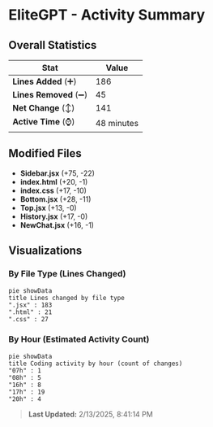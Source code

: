 # EliteGPT - Activity Summary 

## Overall Statistics

| Stat                   | Value                                                             |
| ---------------------- | ----------------------------------------------------------------- |
| **Lines Added** (➕)   | 186                                          |
| **Lines Removed** (➖) | 45                                        |
| **Net Change** (↕)    | 141                |
| **Active Time** (⌚)   | 48 minutes |


## Modified Files
- **Sidebar.jsx** (+75, -22)
- **index.html** (+20, -1)
- **index.css** (+17, -10)
- **Bottom.jsx** (+28, -11)
- **Top.jsx** (+13, -0)
- **History.jsx** (+17, -0)
- **NewChat.jsx** (+16, -1)

## Visualizations

### By File Type (Lines Changed)

```mermaid
pie showData
title Lines changed by file type
".jsx" : 183
".html" : 21
".css" : 27
```

### By Hour (Estimated Activity Count)

```mermaid
pie showData
title Coding activity by hour (count of changes)
"07h" : 1
"08h" : 5
"16h" : 8
"17h" : 19
"20h" : 4
```


> **Last Updated:** 2/13/2025, 8:41:14 PM